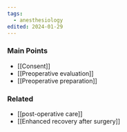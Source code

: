 ```yaml
---
tags:
  - anesthesiology
edited: 2024-01-29
---
```

### Main Points 
- [[Consent]] 
- [[Preoperative evaluation]] 
- [[Preoperative preparation]] 

### Related
- [[post-operative care]] 
- [[Enhanced recovery after surgery]] 


